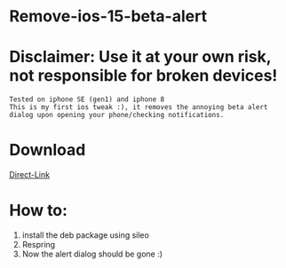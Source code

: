# Remove-ios-15-beta-alert
# Disclaimer: Use it at your own risk, not responsible for broken devices!
```
Tested on iphone SE (gen1) and iphone 8 
This is my first ios tweak :), it removes the annoying beta alert dialog upon opening your phone/checking notifications. 
```

# Download
[Direct-Link](https://github.com/stefan-najdovski/Remove-ios-15-beta-alert/releases/download/release/me.snajdovski_0.0.1-1+debug_iphoneos-arm.deb)
# How to:
1) install the deb package using sileo
2) Respring
3) Now the alert dialog should be gone :)
